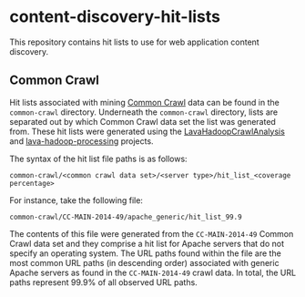 content-discovery-hit-lists
=======================

This repository contains hit lists to use for web application content discovery.

## Common Crawl

Hit lists associated with mining [Common Crawl](http://commoncrawl.org/) data can be found in the `common-crawl` directory. Underneath the `common-crawl` directory, lists are separated out by which Common Crawl data set the list was generated from. These hit lists were generated using the [LavaHadoopCrawlAnalysis](https://github.com/lavalamp-/LavaHadoopCrawlAnalysis) and [lava-hadoop-processing](https://github.com/lavalamp-/lava-hadoop-processing) projects.

The syntax of the hit list file paths is as follows:

```
common-crawl/<common crawl data set>/<server type>/hit_list_<coverage percentage>
```

For instance, take the following file:

```
common-crawl/CC-MAIN-2014-49/apache_generic/hit_list_99.9
```

The contents of this file were generated from the `CC-MAIN-2014-49` Common Crawl data set and they comprise a hit list for Apache servers that do not specify an operating system. The URL paths found within the file are the most common URL paths (in descending order) associated with generic Apache servers as found in the `CC-MAIN-2014-49` crawl data. In total, the URL paths represent 99.9% of all observed URL paths.
